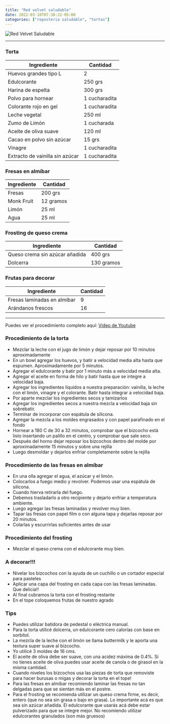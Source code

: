```yaml
---
title: "Red velvet saludable"
date: 2022-03-18T07:38:22-05:00
categories: ["reposteria saludable", "tortas"]
---
```

![Red Velvet Saludable](../../images/red_velvet_saludable.jpg)
___
### Torta 

| Ingrediente | Cantidad |
| ----------- | ----------- |
| Huevos grandes tipo L | 2 |
| Edulcorante | 250 grs |
| Harina de espelta | 300 grs |
| Polvo para hornear | 1 cucharadita |
| Colorante rojo en gel| 1 cucharadita |
| Leche vegetal | 250 ml |
| Zumo de Limón | 1 cucharada |
| Aceite de oliva suave | 120 ml |
| Cacao en polvo sin azúcar | 15 grs |
| Vinagre | 1 cucharadita|
| Extracto de vainilla sin azúcar | 1 cucharadita|

### Fresas en almíbar

| Ingrediente | Cantidad |
| ----------- | ----------- |
| Fresas | 200 grs |
| Monk Fruit | 12 gramos |
| Limón | 25 ml |
| Agua | 25 ml |

### Frosting de queso crema

| Ingrediente | Cantidad |
| ----------- | ----------- |
| Queso crema sin azúcar añadida | 400 grs |
| Dolcerra | 130 gramos |

### Frutas para decorar

| Ingrediente | Cantidad |
| ----------- | ----------- |
| Fresas laminadas en almíbar | 9 |
| Arándanos frescos | 16 |
___

Puedes ver el procedimiento completo aquí: [Video de Youtube](https://youtu.be/ji756LyPdbA)

### Procedimiento de la torta
- Mezclar la leche con el jugo de limón y dejar reposar por 10 minutos aproximadamente
- En un bowl agregar los huevos, y batir a velocidad media alta hasta que espumen. Aproximadamente por 5 minutos.
- Agregar el edulcorante y batir por 1 minuto más a velocidad media alta.
- Agregar el aceite en forma de hilo y batir hasta que se integre a velocidad baja.
- Agregar los ingredientes líquidos a nuestra preparación: vainilla, la leche con el limón, vinagre y el colorante. Batir hasta integrar a velocidad baja.
- Por aparte mezclar los ingredientes secos y tamizarlos
- Agregar los ingredientes secos a nuestra mezcla a velocidad baja sin sobrebatir. 
- Terminar de incorporar con espátula de silicona.
- Agregar la mezcla a los moldes engrasados y con papel parafinado en el fondo
- Hornear a 180 C de 30 a 32 minutos, comprobar que el bizcocho está listo insertando un palillo en el centro, y comprobar que sale seco.
- Después del horno dejar reposar los bizcochos dentro del molde por aproximadamente 15 minutos y sobre una rejilla
- Luego desmoldar y dejarlos enfriar completamente sobre la rejilla

### Procedimiento de las fresas en almíbar
- En una olla agregar el agua, el azúcar y el limón. 
- Colocarlos a fuego medio y revolver. Podemos usar una espátula de silicona. 
- Cuando hierva retirarla del fuego.
- Debemos trasladarlo a otro recipiente y dejarlo enfriar a temperatura ambiente.
- Luego agregar las fresas laminadas y revolver muy bien.
- Tapar las fresas con papel film o con alguna tapa y dejarlas reposar por 20 minutos.
- Colarlas y escurrirlas suficientes antes de usar

### Procedimiento del frosting
- Mezclar el queso crema con el edulcorante muy bien.

### A decorar!!!
- Nivelar los bizcochos con la ayuda de un cuchillo o un cortador especial para pasteles
- Aplicar una capa del frosting en cada capa con las fresas laminadas. Que delicia!!
- Al final cubramos la torta con el frosting restante
- En el tope coloquemos frutas de nuestro agrado

### Tips
- Puedes utilizar batidora de pedestal o eléctrica manual.
- Para la torta utilicé dolcerra, un edulcorante cero calorías con base en sorbitol.
- La mezcla de la leche con el limón se llama buttermilk y le aporta una textura super suave al bizcocho.
- Yo utilicé 3 moldes de 16 cms.
- El aceite de oliva debe ser suave, con una acidez máxima de 0.4%. Si no tienes aceite de oliva puedes usar aceite de canola o de girasol en la misma cantidad.
- Cuando niveles los bizcochos usa las piezas de torta que removiste para hacer burusas o migas y decorar la torta en el tope!
- Para las fresas en almíbar recomiendo laminar las fresas no tan delgadas para que se sientan más en el postre.
- Para el frosting se recomienda utilizar un queso crema firme, es decir, entero (que no sea sin grasa o bajo en grasa). Lo importante acá es que sea sin azúcar añadida. El edulcorante que usarás acá debe estar pulverizado para que se integre mejor. No recomiendo utilizar edulcorantes granulados (son más gruesos)



